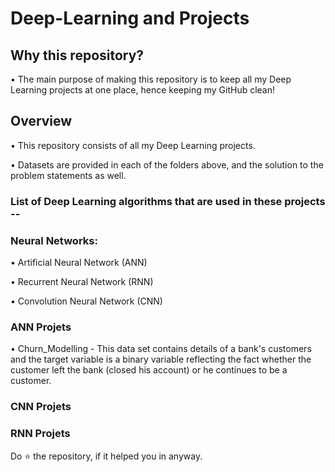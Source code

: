 # Deep-Learning and Projects

## Why this repository?
• The main purpose of making this repository is to keep all my Deep Learning projects at one place, hence keeping my GitHub clean!


## Overview
• This repository consists of all my Deep Learning projects.

• Datasets are provided in each of the folders above, and the solution to the problem statements as well.

### List of Deep Learning algorithms that are used in these projects --

### Neural Networks:
• Artificial Neural Network (ANN)

• Recurrent Neural Network (RNN)

• Convolution Neural Network (CNN)

### ANN Projets

• Churn_Modelling - This data set contains details of a bank's customers and the target variable is a binary variable reflecting the fact whether the customer left the bank (closed his account) or he continues to be a customer.


### CNN Projets

### RNN Projets


Do ⭐ the repository, if it helped you in anyway.
